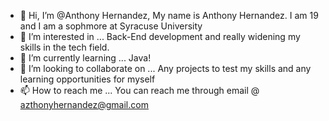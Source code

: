 - 👋 Hi, I’m @Anthony Hernandez, My name is Anthony Hernandez. I am 19 and I am a sophmore at Syracuse University 
- 👀 I’m interested in ... Back-End development and really widening my skills in the tech field. 
- 🌱 I’m currently learning ... Java!
- 💞️ I’m looking to collaborate on ... Any projects to test my skills and any learning opportunities for myself 
- 📫 How to reach me ... You can reach me through email @ azthonyhernandez@gmail.com

<!---
AzthonyHernandez/AzthonyHernandez is a ✨ special ✨ repository because its `README.md` (this file) appears on your GitHub profile.
You can click the Preview link to take a look at your changes.
--->

